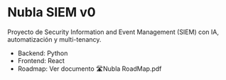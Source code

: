 # Nubla SIEM v0
Proyecto de Security Information and Event Management (SIEM) con IA, automatización y multi-tenancy.
- Backend: Python
- Frontend: React
- Roadmap: Ver documento 🛣Nubla RoadMap.pdf
